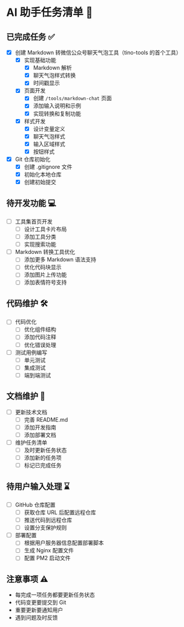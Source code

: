 # AI 助手任务清单 🤖

## 已完成任务 ✅
- [x] 创建 Markdown 转微信公众号聊天气泡工具（tino-tools 的首个工具）
  - [x] 实现基础功能
    - [x] Markdown 解析
    - [x] 聊天气泡样式转换
    - [x] 时间戳显示
  - [x] 页面开发
    - [x] 创建 `/tools/markdown-chat` 页面
    - [x] 添加输入说明和示例
    - [x] 实现转换和复制功能
  - [x] 样式开发
    - [x] 设计变量定义
    - [x] 聊天气泡样式
    - [x] 输入区域样式
    - [x] 按钮样式
- [x] Git 仓库初始化
  - [x] 创建 .gitignore 文件
  - [x] 初始化本地仓库
  - [x] 创建初始提交

## 待开发功能 💻
- [ ] 工具集首页开发
  - [ ] 设计工具卡片布局
  - [ ] 添加工具分类
  - [ ] 实现搜索功能
- [ ] Markdown 转换工具优化
  - [ ] 添加更多 Markdown 语法支持
  - [ ] 优化代码块显示
  - [ ] 添加图片上传功能
  - [ ] 添加表情符号支持

## 代码维护 🛠
- [ ] 代码优化
  - [ ] 优化组件结构
  - [ ] 添加代码注释
  - [ ] 优化错误处理
- [ ] 测试用例编写
  - [ ] 单元测试
  - [ ] 集成测试
  - [ ] 端到端测试

## 文档维护 📝
- [ ] 更新技术文档
  - [ ] 完善 README.md
  - [ ] 添加开发指南
  - [ ] 添加部署文档
- [ ] 维护任务清单
  - [ ] 及时更新任务状态
  - [ ] 添加新的任务项
  - [ ] 标记已完成任务

## 待用户输入处理 ⌛️
- [ ] GitHub 仓库配置
  - [ ] 获取仓库 URL 后配置远程仓库
  - [ ] 推送代码到远程仓库
  - [ ] 设置分支保护规则
- [ ] 部署配置
  - [ ] 根据用户服务器信息配置部署脚本
  - [ ] 生成 Nginx 配置文件
  - [ ] 配置 PM2 启动文件

## 注意事项 ⚠️
- 每完成一项任务都要更新任务状态
- 代码变更要提交到 Git
- 重要更新要通知用户
- 遇到问题及时反馈 